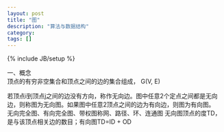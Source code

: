 ```yaml
---
layout: post
title: "图"
description: "算法与数据结构"
category: 
tags: []
---
```

{% include JB/setup %}

一、概念  
顶点的有穷非空集合和顶点之间的边的集合组成， G(V, E) 

若顶点i到顶点j之间的边没有方向，称作无向边。图中任意2个定点之间都是无向边，则称图为无向图。如果图中任意2顶点之间的边为有向边，则图为有向图。    
无向完全图、有向完全图、带权图称网、路径、环、连通图 
无向图顶点的度TD，是与该顶点相关边的数目；有向图TD=ID + OD

 
